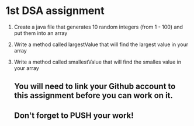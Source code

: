 # 1st DSA assignment
1. Create a java file that generates 10 random integers (from 1 - 100) and put them into an array
2. Write a method called largestValue that will find the largest value in your array
3. Write a method called smallestValue that will find the smalles value in your array

   ## You will need to link your Github account to this assignment before you can work on it.
   ## Don't forget to PUSH your work!
